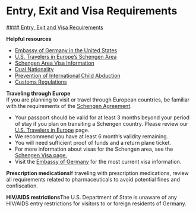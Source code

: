 # Entry, Exit and Visa Requirements

[#### Entry, Exit and Visa Requirements](javascript:void(0); "Entry, Exit and Visa Requirements")

**Helpful resources**

* [Embassy of Germany in the United States](https://www.germany.info/us-en/embassy-consulates/embassy-washington)
* [U.S. Travelers in Europe’s Schengen Area](https://travel.state.gov/content/travel/en/international-travel/before-you-go/travelers-with-special-considerations/schengen.html)
* [Schengen Area Visa Information](https://schengenvisainfo.com/#google_vignette)
* [Dual Nationality](https://travel.state.gov/content/travel/en/legal/travel-legal-considerations/Relinquishing-US-Nationality/Dual-Nationality.html)
* [Prevention of International Child Abduction](https://travel.state.gov/content/travel/en/International-Parental-Child-Abduction.html)
* [Customs Regulations](https://travel.state.gov/content/travel/en/international-travel/before-you-go/customs-and-import.html)

**Traveling through Europe**    
If you are planning to visit or travel through European countries, be familiar with the requirements of the [Schengen Agreement](https://travel.state.gov/content/travel/en/international-travel/before-you-go/travelers-with-special-considerations/schengen.html).

* Your passport should be valid for at least 3 months beyond your period of stay if you plan on transiting a Schengen country. Please review our [U.S. Travelers in Europe](https://travel.state.gov/content/travel/en/international-travel/before-you-go/travelers-with-special-considerations/schengen.html) page.
* We recommend you have at least 6 month’s validity remaining.
* You will need sufficient proof of funds and a return plane ticket.
* For more information about visas for the Schengen area, see the [Schengen Visa page.](https://schengenvisainfo.com/)
* Visit the [Embassy of Germany](https://www.germany.info/us-en/embassy-consulates/embassy-washington) for the most current visa information.

**Prescription medications**If traveling with prescription medications, review all requirements related to pharmaceuticals to avoid potential fines and confiscation.

**HIV/AIDS restrictions**The U.S. Department of State is unaware of any HIV/AIDS entry restrictions for visitors to or foreign residents of Germany.